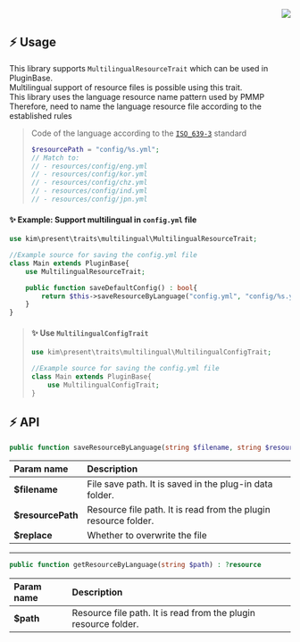 <p align="right">  
  <a href="https://github.com/presentkim-pm/libmultilingual/blob/main/MultilingualConfig_KOR.md">  
    <img src="https://img.shields.io/static/v1?label=%ED%95%9C%EA%B5%AD%EC%96%B4&message=%EB%A1%9C+%EC%9D%BD%EA%B8%B0&labelColor=success">  
  </a>  
</p>  

## :zap: Usage  
This library supports `MultilingualResourceTrait` which can be used in PluginBase.  
Multilingual support of resource files is possible using this trait.  
This library uses the language resource name pattern used by PMMP  
Therefore, need to name the language resource file according to the established rules  
> Code of the language according to the [`ISO_639-3`](https://en.wikipedia.org/wiki/ISO_639-3) standard
> ```php  
> $resourcePath = "config/%s.yml";  
> // Match to:  
> // - resources/config/eng.yml  
> // - resources/config/kor.yml  
> // - resources/config/chz.yml  
> // - resources/config/ind.yml  
> // - resources/config/jpn.yml  
> ```  
  
  
#### :sparkles: Example: Support multilingual in `config.yml` file
````php  
use kim\present\traits\multilingual\MultilingualResourceTrait;  

//Example source for saving the config.yml file  
class Main extends PluginBase{  
    use MultilingualResourceTrait;  

    public function saveDefaultConfig() : bool{  
        return $this->saveResourceByLanguage("config.yml", "config/%s.yml");  
    }  
}  
````  
  
> #### :sparkles: Use `MultilingualConfigTrait`  
> ```php  
> use kim\present\traits\multilingual\MultilingualConfigTrait;  
> 
> //Example source for saving the config.yml file  
> class Main extends PluginBase{  
>     use MultilingualConfigTrait;  
> }  
> ```  
  
  
## :zap: API  
````php  
public function saveResourceByLanguage(string $filename, string $resourcePath, bool $replace = false) : bool  
````  
| Param name        | Description                                                     |
|:------------------|:----------------------------------------------------------------|
| **$filename**     | File save path. It is saved in the plug-in data folder.         |
| **$resourcePath** | Resource file path. It is read from the plugin resource folder. |
| **$replace**      | Whether to overwrite the file                                   |
  
----------  
  
````php  
public function getResourceByLanguage(string $path) : ?resource  
````  
| Param name | Description                                                     |
|:-----------|:----------------------------------------------------------------|
| **$path**  | Resource file path. It is read from the plugin resource folder. |
